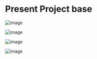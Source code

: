 # Present Project base
![image](https://github.com/rplulbi/SQA/assets/15622730/fd88646a-4364-4ec1-8f50-cf8c99b523f1)

![image](https://github.com/rplulbi/SQA/assets/15622730/f3e8ab5d-d4da-4689-9e05-4d6d338b82b6)

![image](https://github.com/rplulbi/SQA/assets/15622730/37aeba37-2ece-4649-9c51-45ba2c142417)

![image](https://github.com/rplulbi/SQA/assets/15622730/92fd0741-b9f8-4aca-b0e8-60dc95189dda)
